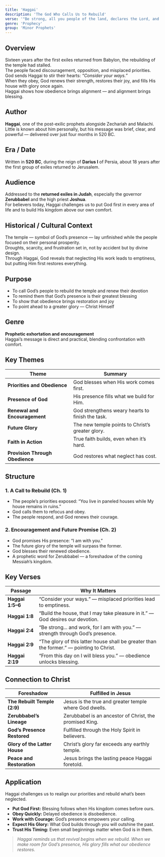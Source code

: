 ```yaml
---
title: 'Haggai'
description: 'The God Who Calls Us to Rebuild'
verse: '"Be strong, all you people of the land, declares the Lord, and work. For I am with you." — Haggai 2:4'
genre: 'Prophecy'
group: 'Minor Prophets'
---
```


## Overview  
Sixteen years after the first exiles returned from Babylon, the rebuilding of the temple had stalled.  
The people faced discouragement, opposition, and misplaced priorities.  
God sends Haggai to stir their hearts: *“Consider your ways.”*  
When they obey, God renews their strength, restores their joy, and fills His house with glory once again.  
Haggai shows how obedience brings alignment — and alignment brings blessing.

## Author  
**Haggai**, one of the post-exilic prophets alongside Zechariah and Malachi.  
Little is known about him personally, but his message was brief, clear, and powerful — delivered over just four months in 520 BC.

## Era / Date  
Written in **520 BC**, during the reign of **Darius I** of Persia, about 18 years after the first group of exiles returned to Jerusalem.

## Audience  
Addressed to the **returned exiles in Judah**, especially the governor **Zerubbabel** and the high priest **Joshua**.  
For believers today, Haggai challenges us to put God first in every area of life and to build His kingdom above our own comfort.

## Historical / Cultural Context  
The temple — symbol of God’s presence — lay unfinished while the people focused on their personal prosperity.  
Droughts, scarcity, and frustration set in, not by accident but by divine design.  
Through Haggai, God reveals that neglecting His work leads to emptiness, but putting Him first restores everything.

## Purpose  
- To call God’s people to rebuild the temple and renew their devotion  
- To remind them that God’s presence is their greatest blessing  
- To show that obedience brings restoration and joy  
- To point ahead to a greater glory — Christ Himself  

## Genre  
**Prophetic exhortation and encouragement**  
Haggai’s message is direct and practical, blending confrontation with comfort.

## Key Themes  

| Theme | Summary |
|-------|----------|
| **Priorities and Obedience** | God blesses when His work comes first. |
| **Presence of God** | His presence fills what we build for Him. |
| **Renewal and Encouragement** | God strengthens weary hearts to finish the task. |
| **Future Glory** | The new temple points to Christ’s greater glory. |
| **Faith in Action** | True faith builds, even when it’s hard. |
| **Provision Through Obedience** | God restores what neglect has cost. |

## Structure  

### 1. A Call to Rebuild (Ch. 1)
- The people’s priorities exposed: “You live in paneled houses while My house remains in ruins.”  
- God calls them to refocus and obey.  
- The people respond, and God renews their courage.  

### 2. Encouragement and Future Promise (Ch. 2)
- God promises His presence: “I am with you.”  
- The future glory of the temple will surpass the former.  
- God blesses their renewed obedience.  
- A prophetic word for Zerubbabel — a foreshadow of the coming Messiah’s kingdom.  

## Key Verses  

| Passage | Why It Matters |
|----------|----------------|
| **Haggai 1:5–6** | “Consider your ways.” — misplaced priorities lead to emptiness. |
| **Haggai 1:8** | “Build the house, that I may take pleasure in it.” — God desires our devotion. |
| **Haggai 2:4** | “Be strong... and work, for I am with you.” — strength through God’s presence. |
| **Haggai 2:9** | “The glory of this latter house shall be greater than the former.” — pointing to Christ. |
| **Haggai 2:19** | “From this day on I will bless you.” — obedience unlocks blessing. |

## Connection to Christ  

| Foreshadow | Fulfilled in Jesus |
|-------------|-------------------|
| **The Rebuilt Temple (2:9)** | Jesus is the true and greater temple where God dwells. |
| **Zerubbabel’s Lineage** | Zerubbabel is an ancestor of Christ, the promised King. |
| **God’s Presence Restored** | Fulfilled through the Holy Spirit in believers. |
| **Glory of the Latter House** | Christ’s glory far exceeds any earthly temple. |
| **Peace and Restoration** | Jesus brings the lasting peace Haggai foretold. |

## Application  
Haggai challenges us to realign our priorities and rebuild what’s been neglected.  
- **Put God First:** Blessing follows when His kingdom comes before ours.  
- **Obey Quickly:** Delayed obedience is disobedience.  
- **Work with Courage:** God’s presence empowers your calling.  
- **Expect His Glory:** What God builds through you will outshine the past.  
- **Trust His Timing:** Even small beginnings matter when God is in them.  

> *Haggai reminds us that revival begins when we rebuild. When we make room for God’s presence, His glory fills what our obedience restores.*
